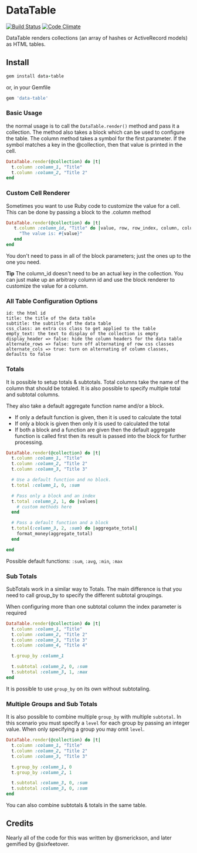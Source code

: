 # DataTable
[![Build Status](https://secure.travis-ci.org/veracross/data-table.svg)](http://travis-ci.org/veracross/data-table)
[![Code Climate](https://codeclimate.com/github/veracross/data-table.svg)](https://codeclimate.com/github/veracross/data-table)

DataTable renders collections (an array of hashes or ActiveRecord models) as HTML tables.

## Install
```ruby
gem install data-table
```

or, in your Gemfile

```ruby
gem 'data-table'
```

### Basic Usage

the normal usage is to call the `DataTable.render()` method and pass it a collection.  The method also takes a block which can be used to configure the table.  The column method takes a symbol for the first parameter.  If the symbol matches a key in the @collection, then that value is printed in the cell.

```ruby
DataTable.render(@collection) do |t|
  t.column :column_1, "Title"
  t.column :column_2, "Title 2"
end
```

### Custom Cell Renderer

Sometimes you want to use Ruby code to customize the value for a cell.  This can be done by passing a block to the .column method

```ruby
DataTable.render(@collection) do |t|
   t.column :column_id, "Title" do |value, row, row_index, column, column_index|
     "The value is: #{value}"
   end
end
```

You don't need to pass in all of the block parameters; just the ones up to the one you need.

**Tip** The column_id doesn't need to be an actual key in the collection.  You can just make up an arbitrary column id and use the block renderer to customize the value for a column.


### All Table Configuration Options

    id: the html id
    title: the title of the data table
    subtitle: the subtitle of the data table
    css_class: an extra css class to get applied to the table
    empty_text: the text to display of the collection is empty
    display_header => false: hide the column headers for the data table
    alternate_rows => false: turn off alternating of row css classes
    alternate_cols => true: turn on alternating of column classes, defaults to false

### Totals

It is possible to setup totals & subtotals. Total columns take the name of the column that should be totaled. It is also possible to specify multiple total and subtotal columns.

They also take a default aggregate function name and/or a block.
* If only a default function is given, then it is used to calculate the total
* If only a block is given then only it is used to calculated the total
* If both a block and a function are given then the default aggregate function is called first then its result is passed into the block for further processing.

```ruby
DataTable.render(@collection) do |t|
  t.column :column_1, "Title"
  t.column :column_2, "Title 2"
  t.column :column_3, "Title 3"

  # Use a default function and no block.
  t.total :column_1, 0, :sum

  # Pass only a block and an index
  t.total :column_2, 1, do |values|
    # custom methods here
  end

  # Pass a default function and a block
  t.total(:column_3, 2, :sum) do |aggregate_total|
    format_money(aggregate_total)
  end

end
```

Possible default functions: `:sum`, `:avg`, `:min`, `:max`


### Sub Totals

SubTotals work in a similar way to Totals.  The main difference is that you need to call group_by to specify the different subtotal groupings.

When configuring more than one subtotal column the index parameter is required

```ruby
DataTable.render(@collection) do |t|
  t.column :column_1, "Title"
  t.column :column_2, "Title 2"
  t.column :column_3, "Title 3"
  t.column :column_4, "Title 4"

  t.group_by :column_1

  t.subtotal :column_2, 0, :sum
  t.subtotal :column_3, 1, :max
end
```
It is possible to use `group_by` on its own without subtotaling.

### Multiple Groups and Sub Totals

It is also possible to combine multiple `group_by` with multiple `subtotal`. In this
scenario you must specify a `level` for each group by passing an integer value.
When only specifying a group you may omit `level`.

```ruby
DataTable.render(@collection) do |t|
  t.column :column_1, "Title"
  t.column :column_2, "Title 2"
  t.column :column_3, "Title 3"

  t.group_by :column_1, 0
  t.group_by :column_2, 1

  t.subtotal :column_3, 0, :sum
  t.subtotal :column_3, 0, :sum
end
```

You can also combine subtotals & totals in the same table.

## Credits
Nearly all of the code for this was written by @smerickson, and later gemified by @sixfeetover.
